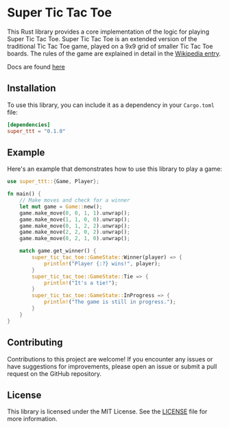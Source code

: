 # Super Tic Tac Toe

This Rust library provides a core implementation of the logic for playing Super Tic Tac Toe. Super Tic Tac Toe is an extended version of the traditional Tic Tac Toe game, played on a 9x9 grid of smaller Tic Tac Toe boards. The rules of the game are explained in detail in the [Wikipedia entry](https://en.wikipedia.org/wiki/Ultimate_tic-tac-toe).

Docs are found [here](https://docs.rs/super-ttt)

## Installation

To use this library, you can include it as a dependency in your `Cargo.toml` file:

```toml
[dependencies]
super_ttt = "0.1.0"
```

## Example

Here's an example that demonstrates how to use this library to play a game:

```rust
use super_ttt::{Game, Player};

fn main() {
    // Make moves and check for a winner
    let mut game = Game::new();
    game.make_move(0, 0, 1, 1).unwrap();
    game.make_move(1, 1, 0, 0).unwrap();
    game.make_move(0, 1, 2, 2).unwrap();
    game.make_move(2, 2, 0, 2).unwrap();
    game.make_move(0, 2, 1, 0).unwrap();

    match game.get_winner() {
        super_tic_tac_toe::GameState::Winner(player) => {
            println!("Player {:?} wins!", player);
        }
        super_tic_tac_toe::GameState::Tie => {
            println!("It's a tie!");
        }
        super_tic_tac_toe::GameState::InProgress => {
            println!("The game is still in progress.");
        }
    }
}

```

## Contributing

Contributions to this project are welcome! If you encounter any issues or have suggestions for improvements, please open an issue or submit a pull request on the GitHub repository.

## License

This library is licensed under the MIT License. See the [LICENSE](LICENSE) file for more information.
